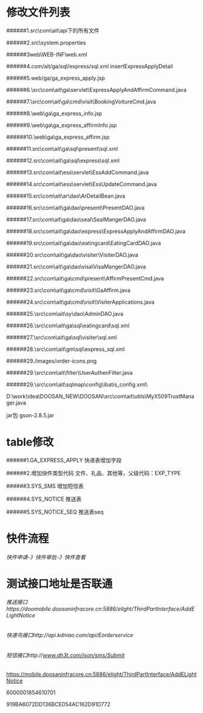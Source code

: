 # 修改文件列表

######1.src\com\ait\api下的所有文件
    
######2.src\system.properties
    
######3web\WEB-INF\web.xml

######4.com/ait/ga/sql/express/sql.xml  insertExpressApplyDetail

######5.web/ga/ga_express_apply.jsp

######6.\src\com\ait\ga\servlet\ExpressApplyAndAffirmCommand.java

######7.\src\com\ait\ga\cmd\visit\BookingVoitureCmd.java

######8.\web\ga\ga_express_info.jsp

######9.\web\ga\ga_express_affirmInfo.jsp

######10.\web\ga\ga_express_affirm.jsp

######11.src\com\ait\ga\sql\present\sql.xml

######12.src\com\ait\ga\sql\express\sql.xml

######13.src\com\ait\ess\servlet\EssAddCommand.java

######14.src\com\ait\ess\servlet\EssUpdateCommand.java

######15.src\com\ait\ar\dao\ArDetailBean.java

######16.src\com\ait\ga\dao\present\PresentDAO.java

######17.src\com\ait\ga\dao\seal\SealMangerDAO.java

######18.src\com\ait\ga\dao\express\ExpressApplyAndAffirmDAO.java

######19.src\com\ait\ga\dao\eatingcard\EatingCardDAO.java

######20.src\com\ait\ga\dao\visiter\VisiterDAO.java

######21.src\com\ait\ga\dao\visa\VisaMangerDAO.java

######22.src\com\ait\ga\cmd\present\AffirmPresentCmd.java

######23.src\com\ait\ga\cmd\visit\GaAffirm.java

######24.src\com\ait\ga\cmd\visit\VisiterApplications.java

######25.\src\com\ait\sy\dao\AdminDAO.java 

######26.\src\com\ait\ga\sql\eatingcard\sql.xml

######27.\src\com\ait\ga\sql\visiter\sql.xml

######28.\src\com\ait\gm\sql\express_sql.xml

######29./images/order-icons.png

######29.\src\com\ait\filter\UserAuthenFilter.java

######29.\src\com\ait\sqlmap\config\ibatis_config.xml\

D:\work\idea\DOOSAN_NEW\DOOSAN\src\com\ait\utils\MyX509TrustManager.java

jar包   gson-2.8.5.jar
# table修改

######1.GA_EXPRESS_APPLY
        快递表增加字段
        
######2.增加快件类型代码
        文件、礼品、其他等，父级代码：EXP_TYPE
        
######3.SYS_SMS
        增加短信表
        
######4.SYS_NOTICE
        推送表
        
######5.SYS_NOTICE_SEQ
        推送表seq
        
# 快件流程

###### 快件申请-》快件审批-》快件查看

# 测试接口地址是否联通

###### 推送接口https://doomobile.doosaninfracore.cn:5886/elight/ThirdPartInterface/AddELightNotice

###### 快递鸟接口http://api.kdniao.com/api/Eorderservice

###### 短信接口http://www.dh3t.com/json/sms/Submit

https://mobile.doosaninfracore.cn:5886/elight/ThirdPartInterface/AddELightNotice

6000001854610701

919BA6072DD136BCE054AC162D91D772
